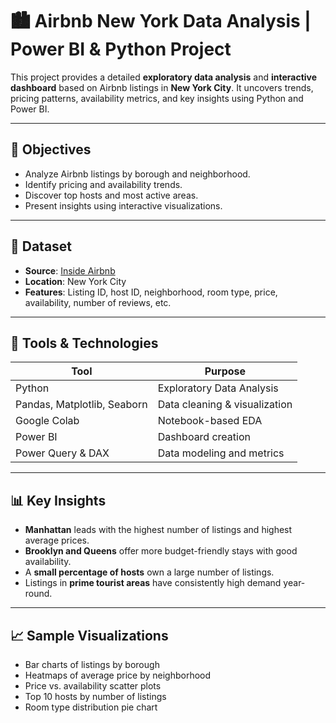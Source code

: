 # 🏙️ Airbnb New York Data Analysis | Power BI & Python Project

This project provides a detailed **exploratory data analysis** and **interactive dashboard** based on Airbnb listings in **New York City**. It uncovers trends, pricing patterns, availability metrics, and key insights using Python and Power BI.

---

## 📌 Objectives

- Analyze Airbnb listings by borough and neighborhood.
- Identify pricing and availability trends.
- Discover top hosts and most active areas.
- Present insights using interactive visualizations.

---

## 📁 Dataset

- **Source**: [Inside Airbnb](http://insideairbnb.com/)
- **Location**: New York City
- **Features**: Listing ID, host ID, neighborhood, room type, price, availability, number of reviews, etc.

---

## 🧰 Tools & Technologies

| Tool          | Purpose                       |
|---------------|-------------------------------|
| Python        | Exploratory Data Analysis     |
| Pandas, Matplotlib, Seaborn | Data cleaning & visualization |
| Google Colab  | Notebook-based EDA            |
| Power BI      | Dashboard creation            |
| Power Query & DAX | Data modeling and metrics |

---

## 📊 Key Insights

- **Manhattan** leads with the highest number of listings and highest average prices.
- **Brooklyn and Queens** offer more budget-friendly stays with good availability.
- A **small percentage of hosts** own a large number of listings.
- Listings in **prime tourist areas** have consistently high demand year-round.

---

## 📈 Sample Visualizations

- Bar charts of listings by borough
- Heatmaps of average price by neighborhood
- Price vs. availability scatter plots
- Top 10 hosts by number of listings
- Room type distribution pie chart

